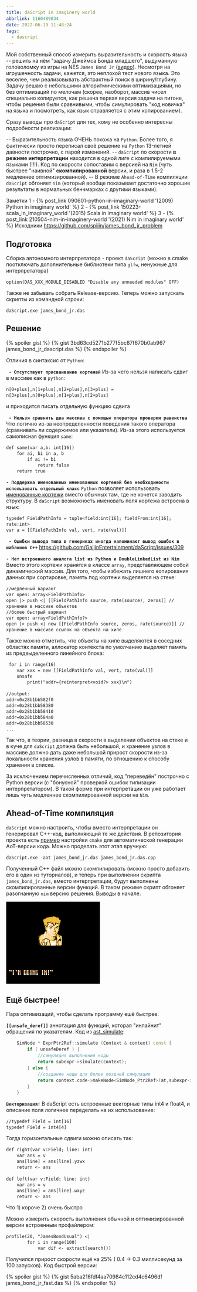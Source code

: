 ```yaml
---
title: daScript in imaginery world
abbrlink: 1160489034
date: 2022-06-19 11:48:24
tags:
  - dascript
---
```


Мой собственный способ измерить выразительность и скорость языка -- решить на нём "задачу Джеймса Бонда младшего", выдуманную головоломку из игры на NES `James Bond Jr` ([видео](https://youtu.be/Kzu_cGHFqM8?t=1290)). Несмотря на игрушечность задачи, кажется, это неплохой тест нового языка. Это веселее, чем реализовывать абстрактный поиск в ширину/глубину. Задачу решаю с небольшими алгоритмическими оптимизациями, но без оптимизаций по мелочам (скорее, наоборот, массив чисел специально копируется, как решена первая версия задачи на питоне, чтобы решения были сравнивыми, чтобы симулировать "код новичка" на языка и посмотреть, как язык справляется с этим копированием).

Сразу выводы про `daScript` для тех, кому не особенно интересны подробности реализации:

-- Выразительность языка ОЧЕНЬ похожа на `Python`. Более того, я фактически просто переписал своё решение на `Python` 13-летней давности построчно, с парой изменений.
-- `daScript` по скорости **в режиме интерпретации** находится в одной лиге с компилируемыми языками (!!!). Код по скорости сопоставим с версией на `Nim` (чуть быстрее "наивной" **скомпилированной** версии, и раза в 1.5-2 медленнее оптимизированной).
-- В режиме `Ahead-of-Time` компиляции `daScript` обгоняет `nim` (который вообще показывает достаточно хорошие результаты в нормальных бенчмарках с другими языками).

<!-- more -->
Заметки
1 - {% post_link 090601-python-in-imaginary-world '(2009) Python in imaginary world' %} 
2 - {% post_link 150223-scala_in_imaginary_world '(2015) Scala in imaginary world' %}
3 - {% post_link 210504-nim-in-imaginery-world '(2021) Nim in imaginary world' %} 
Исходники
https://github.com/spiiin/james_bond_jr_problem

## Подготовка

Сборка автономного интерпретатора - проект `daScript` (можно в cmake поотключать дополнительные библиотеки типа `glfw`, ненужные для интерпретатора)
```
option(DAS_XXX_MODULE_DISABLED "Disable any unneeded modules" OFF)
```
Также не забывать собрать Release-версию. Теперь можно запускать скрипты из командной строки:
```
daScript.exe james_bond_jr.das
```

## Решение

{% spoiler gist %}
{% gist 3bd63cd5271b277f5bc87f670b0ab967 james_bond_jr_dascript.das %}
{% endspoiler %}

Отличия в синтаксис от `Python`:

**` - Отсутствует присваивание кортежей`**
Из-за чего нельзя написать сдвиг в массиве как в `python`:
```
n[0+plus],n[1+plus],n[2+plus],n[3+plus] = n[3+plus],n[0+plus],n[1+plus],n[2+plus]
```
и приходится писать отдельную функцию сдвига

**` - Нельзя сравнить два массива с помощью оператора проверки равенства`**
Что логично из-за неопределенности поведения такого оператора (сравнивать ли содержимое или указатели). Из-за этого используется самописная функция `same`:
```dascript
def same(var a,b: int[16])
    for ai, bi in a, b
        if ai != bi
            return false
    return true
```

**`- Поддержка именованных именованных кортежей без необходимости использовать отдельный класс`**
`Python` позволяет использовать [именованные кортежи](https://docs.python.org/3.6/library/collections.html?highlight=namedtuple#collections.namedtuple) вместо обычных там, где не хочется заводить структуру. В `daScript` возможность именовать поля кортежа встроена в язык:
```dascript
typedef FieldPathInfo = tuple<field:int[16]; fieldFrom:int[16];  rate:int>
var a = [[FieldPathInfo val, vert, rate(val)]]
```

**` - Ошибки вывода типа в генериках иногда напоминают вывод ошибок в шаблонов C++`**
https://github.com/GaijinEntertainment/daScript/issues/309

**`- Нет встроенного аналога list из Python и DoubleLinkedList из Nim`**
Вместо этого кортежи хранятся в классе `array`, представляющем собой динамический массив. Для того, чтобы избежать лишнего копирования данных при сортировке, память под кортежи выделяется на стеке:
```dascript
//медленный вариант
var open: array<FieldPathInfo>
open |> push <| [[FieldPathInfo source, rate(source), zeros]] //хранение в массиве объектов
//более быстрый вариант
var open: array<FieldPathInfo?>
open |> push <| new [[FieldPathInfo source, zeros, rate(source)]] //хранение в массиве ссылок на объекта на хипе
```

Также можно отметить, что объекты на хипе выделяются в соседних областях памяти, аллокатор контекста по умолчанию выделяет память из предвыделенного линейного блока:
```dascript
 for i in range(16)
    var xxx = new [[FieldPathInfo val, vert, rate(val)]]
    unsafe
        print("addr={reinterpret<void?> xxx}\n")

//output:
addr=0x28b1bb582f0
addr=0x28b1bb58380
addr=0x28b1bb58410
addr=0x28b1bb584a0
addr=0x28b1bb58530
...
```

Так что, в теории, разница в скорости в выделении объектов на стеке и в куче для `daScript` должна быть небольшой, и хранение узлов в массиве должно дать даже небольшой прирост скорости из-за локальности хранения узлов в памяти, по отношению к способу хранения в списке.

За исключением перечисленных отличий, код "переведён" построчно с Python версии (с "бонусной" проверкой ошибок типизации интерпретатором). В такой форме при интерпретации он уже работает лишь чуть медленнее скомпилированной версии на `Nim`.

## Ahead-of-Time компиляция

`daScript` можно настроить, чтобы вместо интерпретации он генерировал C++-код, выполняющий те же действия. В репозитория проекта есть [пример](https://github.com/GaijinEntertainment/daScript/blob/master/examples/tutorial/CMakeLists.txt#L36) настройки `cmake` для автоматической генерации AoT-версии кода.
Можно проделать этот этап вручную:
```
daScript.exe -aot james_bond_jr.das james_bond_jr.das.cpp
```

Полученный C++ файл можно скомпилировать (можно просто добавить его в один из туториалов), и теперь при выполнении скрипта `james_bond_jr.das`, вместо интерпретации, будут выполнены скомпилированные версии функций. В таком режиме скрипт обгоняет разогнанную `nim` версию решения. Выводы в начале.

![jbjr](220619-dascript-in-imaginery-world/jbjr.gif)

## Ещё быстрее!

Пара оптимизаций, чтобы сделать программу ешё быстрее.

**`[[unsafe_deref]]`**
аннотация для функций, которая "инлайнит" обращения по указателям.
Код из [ast_simulate](https://github.com/GaijinEntertainment/daScript/blob/a0fcdfdbf134d3dfb8055c9218c6e57ff4ae925b/src/ast/ast_simulate.cpp#L1023):
```cpp
    SimNode * ExprPtr2Ref::simulate (Context & context) const {
        if ( unsafeDeref ) {
            //симуляция выполнения ноды
            return subexpr->simulate(context);
        } else {
            //создание ноды для более поздней симуляции
            return context.code->makeNode<SimNode_Ptr2Ref>(at,subexpr->simulate(context));
        }
    }
```

**`Векторизация!`**
В daScript есть встроенные векторные типы int4 и float4, и описание поля логичнее переделать на их использование:
```dascript
//typedef Field = int[16]
typedef Field = int4[4]
```
Тогда горизонтальные сдвиги можно описать так:
```dascript
def right(var v:Field; line: int)
    var ans = v
    ans[line] = ans[line].yzwx
    return <- ans

def left(var v:Field; line: int)
    var ans = v
    ans[line] = ans[line].wxyz
    return <- ans
```

Что 1) короче 2) очень быстро

Можно измерить скорость выполнения обычной и оптимизированной версии встроенным профайлером:
```
profile(20, "JamesBondUsual") <|
        for i in range(100)
            var dif <- extract(search())
```

Получился прирост скорости ещё на 25% ( 0.4 -> 0.3 миллисекунд за 100 запусков).
Код быстрой версии:

{% spoiler gist %}
{% gist 5aba216fdf4aa70984c112cd4c6496df james_bond_jr_fast.das %}
{% endspoiler %}
